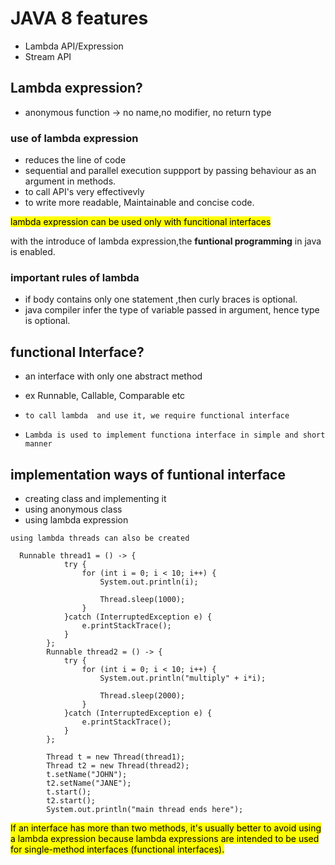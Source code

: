 # JAVA 8 features

- Lambda API/Expression
- Stream API




## Lambda expression? 
 - anonymous function -> no name,no modifier, no return type

 ### use of lambda expression
 - reduces the line of code
 - sequential and parallel execution suppport by passing behaviour as an argument in methods.
 - to call API's very effectivevly
 - to write more readable, Maintainable and concise code.
 

 <mark>lambda expression can be used only with funcitional interfaces<mark>

 with the introduce of lambda expression,the **funtional programming** in java is enabled.

### important rules of lambda
- if body contains only one statement ,then curly braces is optional.
- java compiler infer the type of variable passed in argument, hence type is optional.


## functional Interface?
- an interface with only one abstract method
- ex Runnable, Callable, Comparable etc

- `to call lambda  and use it, we require functional interface`

- `Lambda is used to implement functiona interface in simple and short manner`

## implementation ways of funtional interface
- creating class and implementing it
- using anonymous class
- using lambda expression


`using lambda threads can also be created`

```
  Runnable thread1 = () -> {
            try {
                for (int i = 0; i < 10; i++) {
                    System.out.println(i);

                    Thread.sleep(1000);
                }
            }catch (InterruptedException e) {
                e.printStackTrace();
            }
        };
        Runnable thread2 = () -> {
            try {
                for (int i = 0; i < 10; i++) {
                    System.out.println("multiply" + i*i);

                    Thread.sleep(2000);
                }
            }catch (InterruptedException e) {
                e.printStackTrace();
            }
        };

        Thread t = new Thread(thread1);
        Thread t2 = new Thread(thread2);
        t.setName("JOHN");
        t2.setName("JANE");
        t.start();
        t2.start();
        System.out.println("main thread ends here");

```
<mark>If an interface has more than two methods, it's usually better to avoid using a lambda expression because lambda expressions are intended to be used for single-method interfaces (functional interfaces).</mark>